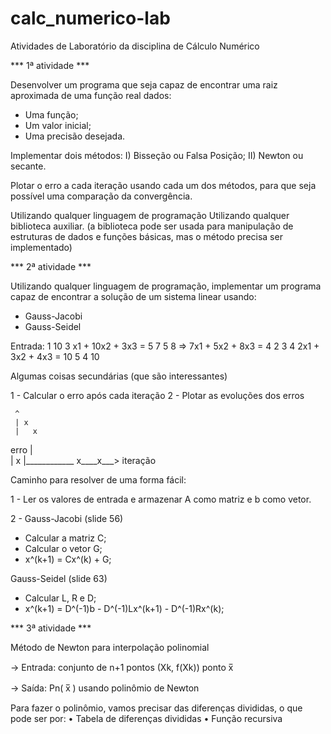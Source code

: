 # calc_numerico-lab
Atividades de Laboratório da disciplina de Cálculo Numérico

*** 1ª atividade ***

Desenvolver um programa que seja capaz de encontrar uma raiz aproximada de uma função real dados:
- Uma função;
- Um valor inicial;
- Uma precisão desejada.

Implementar dois métodos:
I) Bisseção ou Falsa Posição;
II) Newton ou secante.

Plotar o erro a cada iteração usando cada um dos métodos, para que seja possível uma comparação da convergência.


Utilizando qualquer linguagem de programação
Utilizando qualquer biblioteca auxiliar.
(a biblioteca pode ser usada para manipulação de estruturas de dados e funções básicas, mas o método precisa ser implementado)


*** 2ª atividade ***

Utilizando qualquer linguagem de programação, implementar um programa capaz de encontrar a solução de um sistema linear usando:
- Gauss-Jacobi
- Gauss-Seidel

Entrada:
1 10 3        x1 + 10x2 + 3x3 = 5
7 5 8   =>    7x1 + 5x2 + 8x3 = 4
2 3 4         2x1 + 3x2 + 4x3 = 10
5
4
10

Algumas coisas secundárias (que são interessantes)

1 - Calcular o erro após cada iteração
2 - Plotar as evoluções dos erros
 
     ^
     | x
     |   x
erro |     
     |       x
     |____________ x____x___>
            iteração
          

Caminho para resolver de uma forma fácil:

1 - Ler os valores de entrada e armazenar A como matriz e b como vetor.

2 - Gauss-Jacobi (slide 56)
- Calcular a matriz C;
- Calcular o vetor G;
- x^(k+1) = Cx^(k) + G;
  
Gauss-Seidel (slide 63)
- Calcular L, R e D;
- x^(k+1) = D^(-1)b - D^(-1)Lx^(k+1) - D^(-1)Rx^(k);



*** 3ª atividade ***

Método de Newton para interpolação polinomial

-> Entrada: conjunto de n+1 pontos (Xk, f(Xk))
             ponto x̅ 
             
-> Saída: Pn( x̅ ) usando polinômio de Newton

Para fazer o polinômio, vamos precisar das diferenças divididas, o que pode ser por:
• Tabela de diferenças divididas
• Função recursiva
